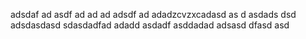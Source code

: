 adsdaf
ad
asdf
ad
ad
ad
adsdf
ad
adadzcvzxcadasd
as
d
asdads
dsd
adsdasdasd
sdasdadfad
adadd
asdadf
asddadad
adsasd
dfasd
asd
